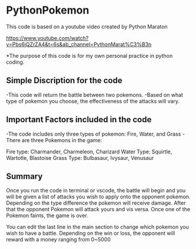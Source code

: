 # PythonPokemon
This code is based on a youtube video created by Python Maraton

https://www.youtube.com/watch?v=Pbs6jQZrZA4&t=6s&ab_channel=PythonMarat%C3%B3n

*The purpose of this code is for my own personal practice in python coding.

## Simple Discription for the code

-This code will return the battle between two pokemons.
-Based on what type of pokemon you choose, the effectiveness of the attacks will vary.

## Important Factors included in the code

-The code includes only three types of pokemon: Fire, Water, and Grass
-There are three Pokemons in the game:

Fire type: Charmander, Charmeleon, Charizard
Water Type: Squirtle, Wartotle, Blastoise
Grass Type: Bulbasaur, Ivysaur, Venusaur

## Summary
Once you run the code in terminal or vscode, the battle will begin and you will be given a list 
of attacks you wish to apply onto the opponent pokemon. Depending on the type difference the pokemon
will receive damage. After that the opponent Pokemon will attack yours and vis versa.
Once one of the Pokemon faints, the game is over.

You can edit the last line in the main section to change which pokemon you wish to have a battle. 
Depending on the win or loss, the opponent will reward with a money ranging from 0~5000
